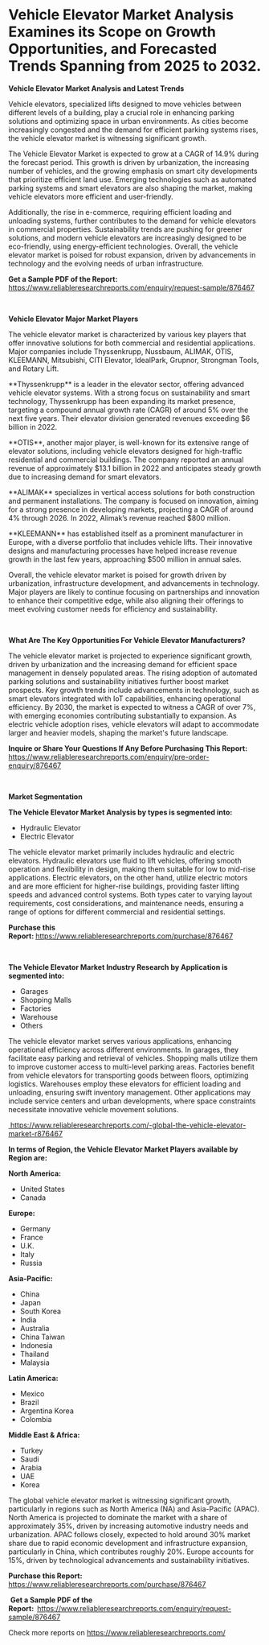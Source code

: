 <p><h1>Vehicle Elevator Market Analysis Examines its Scope on Growth Opportunities, and Forecasted Trends Spanning from 2025 to 2032.</h1></p><p><strong>Vehicle Elevator Market Analysis and Latest Trends</strong></p>
<p><p>Vehicle elevators, specialized lifts designed to move vehicles between different levels of a building, play a crucial role in enhancing parking solutions and optimizing space in urban environments. As cities become increasingly congested and the demand for efficient parking systems rises, the vehicle elevator market is witnessing significant growth. </p><p>The Vehicle Elevator Market is expected to grow at a CAGR of 14.9% during the forecast period. This growth is driven by urbanization, the increasing number of vehicles, and the growing emphasis on smart city developments that prioritize efficient land use. Emerging technologies such as automated parking systems and smart elevators are also shaping the market, making vehicle elevators more efficient and user-friendly. </p><p>Additionally, the rise in e-commerce, requiring efficient loading and unloading systems, further contributes to the demand for vehicle elevators in commercial properties. Sustainability trends are pushing for greener solutions, and modern vehicle elevators are increasingly designed to be eco-friendly, using energy-efficient technologies. Overall, the vehicle elevator market is poised for robust expansion, driven by advancements in technology and the evolving needs of urban infrastructure.</p></p>
<p><strong>Get a Sample PDF of the Report:&nbsp;</strong> <a href="https://www.reliableresearchreports.com/enquiry/request-sample/876467?utm_campaign=2202&utm_medium=2&utm_source=Github&utm_content=ia&utm_term=30032025&utm_id=vehicle-elevator">https://www.reliableresearchreports.com/enquiry/request-sample/876467</a></p>
<p>&nbsp;</p>
<p><strong>Vehicle Elevator Major Market Players</strong></p>
<p><p>The vehicle elevator market is characterized by various key players that offer innovative solutions for both commercial and residential applications. Major companies include Thyssenkrupp, Nussbaum, ALIMAK, OTIS, KLEEMANN, Mitsubishi, CITI Elevator, IdealPark, Grupnor, Strongman Tools, and Rotary Lift.</p><p>**Thyssenkrupp** is a leader in the elevator sector, offering advanced vehicle elevator systems. With a strong focus on sustainability and smart technology, Thyssenkrupp has been expanding its market presence, targeting a compound annual growth rate (CAGR) of around 5% over the next five years. Their elevator division generated revenues exceeding $6 billion in 2022.</p><p>**OTIS**, another major player, is well-known for its extensive range of elevator solutions, including vehicle elevators designed for high-traffic residential and commercial buildings. The company reported an annual revenue of approximately $13.1 billion in 2022 and anticipates steady growth due to increasing demand for smart elevators.</p><p>**ALIMAK** specializes in vertical access solutions for both construction and permanent installations. The company is focused on innovation, aiming for a strong presence in developing markets, projecting a CAGR of around 4% through 2026. In 2022, Alimak’s revenue reached $800 million.</p><p>**KLEEMANN** has established itself as a prominent manufacturer in Europe, with a diverse portfolio that includes vehicle lifts. Their innovative designs and manufacturing processes have helped increase revenue growth in the last few years, approaching $500 million in annual sales.</p><p>Overall, the vehicle elevator market is poised for growth driven by urbanization, infrastructure development, and advancements in technology. Major players are likely to continue focusing on partnerships and innovation to enhance their competitive edge, while also aligning their offerings to meet evolving customer needs for efficiency and sustainability.</p></p>
<p>&nbsp;</p>
<p><strong>What Are The Key Opportunities For Vehicle Elevator Manufacturers?</strong></p>
<p><p>The vehicle elevator market is projected to experience significant growth, driven by urbanization and the increasing demand for efficient space management in densely populated areas. The rising adoption of automated parking solutions and sustainability initiatives further boost market prospects. Key growth trends include advancements in technology, such as smart elevators integrated with IoT capabilities, enhancing operational efficiency. By 2030, the market is expected to witness a CAGR of over 7%, with emerging economies contributing substantially to expansion. As electric vehicle adoption rises, vehicle elevators will adapt to accommodate larger and heavier models, shaping the market's future landscape.</p></p>
<p><strong>Inquire or Share Your Questions If Any Before Purchasing This Report:</strong> <a href="https://www.reliableresearchreports.com/enquiry/pre-order-enquiry/876467?utm_campaign=2202&utm_medium=2&utm_source=Github&utm_content=ia&utm_term=30032025&utm_id=vehicle-elevator">https://www.reliableresearchreports.com/enquiry/pre-order-enquiry/876467</a></p>
<p>&nbsp;</p>
<p><strong>Market Segmentation</strong></p>
<p><strong>The Vehicle Elevator Market Analysis by types is segmented into:</strong></p>
<p><ul><li>Hydraulic Elevator</li><li>Electric Elevator</li></ul></p>
<p><p>The vehicle elevator market primarily includes hydraulic and electric elevators. Hydraulic elevators use fluid to lift vehicles, offering smooth operation and flexibility in design, making them suitable for low to mid-rise applications. Electric elevators, on the other hand, utilize electric motors and are more efficient for higher-rise buildings, providing faster lifting speeds and advanced control systems. Both types cater to varying layout requirements, cost considerations, and maintenance needs, ensuring a range of options for different commercial and residential settings.</p></p>
<p><strong>Purchase this Report:&nbsp;</strong><a href="https://www.reliableresearchreports.com/purchase/876467?utm_campaign=2202&utm_medium=2&utm_source=Github&utm_content=ia&utm_term=30032025&utm_id=vehicle-elevator">https://www.reliableresearchreports.com/purchase/876467</a></p>
<p>&nbsp;</p>
<p><strong>The Vehicle Elevator Market Industry Research by Application is segmented into:</strong></p>
<p><ul><li>Garages</li><li>Shopping Malls</li><li>Factories</li><li>Warehouse</li><li>Others</li></ul></p>
<p><p>The vehicle elevator market serves various applications, enhancing operational efficiency across different environments. In garages, they facilitate easy parking and retrieval of vehicles. Shopping malls utilize them to improve customer access to multi-level parking areas. Factories benefit from vehicle elevators for transporting goods between floors, optimizing logistics. Warehouses employ these elevators for efficient loading and unloading, ensuring swift inventory management. Other applications may include service centers and urban developments, where space constraints necessitate innovative vehicle movement solutions.</p></p>
<p><a href="https://www.reliableresearchreports.com/-global-the-vehicle-elevator-market-r876467?utm_campaign=2202&utm_medium=2&utm_source=Github&utm_content=ia&utm_term=30032025&utm_id=vehicle-elevator">&nbsp;https://www.reliableresearchreports.com/-global-the-vehicle-elevator-market-r876467</a></p>
<p><strong>In terms of Region, the Vehicle Elevator Market Players available by Region are:</strong></p>
<p>
    <p> <strong> North America: </strong>
        <ul>
            <li>United States</li>
            <li>Canada</li>
        </ul>
        </p> 
    <p> <strong> Europe: </strong>
        <ul>
            <li>Germany</li>
            <li>France</li>
            <li>U.K.</li>
            <li>Italy</li>
            <li>Russia</li>
        </ul>
        </p> 
    <p> <strong> Asia-Pacific: </strong>
        <ul>
            <li>China</li>
            <li>Japan</li>
            <li>South Korea</li>
            <li>India</li>
            <li>Australia</li>
            <li>China Taiwan</li>
            <li>Indonesia</li>
            <li>Thailand</li>
            <li>Malaysia</li>
        </ul>
        </p> 
    <p> <strong> Latin America: </strong>
        <ul>
            <li>Mexico</li>
            <li>Brazil</li>
            <li>Argentina Korea</li>
            <li>Colombia</li>
        </ul>
        </p> 
    <p> <strong> Middle East & Africa: </strong>
        <ul>
            <li>Turkey</li>
            <li>Saudi</li>
            <li>Arabia</li>
            <li>UAE</li>
            <li>Korea</li>
        </ul>
    </p>
    </p>
<p><p>The global vehicle elevator market is witnessing significant growth, particularly in regions such as North America (NA) and Asia-Pacific (APAC). North America is projected to dominate the market with a share of approximately 35%, driven by increasing automotive industry needs and urbanization. APAC follows closely, expected to hold around 30% market share due to rapid economic development and infrastructure expansion, particularly in China, which contributes roughly 20%. Europe accounts for 15%, driven by technological advancements and sustainability initiatives.</p></p>
<p><strong>Purchase this Report: </strong><a href="https://www.reliableresearchreports.com/purchase/876467?utm_campaign=2202&utm_medium=2&utm_source=Github&utm_content=ia&utm_term=30032025&utm_id=vehicle-elevator">https://www.reliableresearchreports.com/purchase/876467</a></p>
<p>&nbsp;<strong>Get a Sample PDF of the Report:&nbsp;&nbsp;</strong><a href="https://www.reliableresearchreports.com/enquiry/request-sample/876467?utm_campaign=2202&utm_medium=2&utm_source=Github&utm_content=ia&utm_term=30032025&utm_id=vehicle-elevator">https://www.reliableresearchreports.com/enquiry/request-sample/876467</a></p>
<p><strong></strong></p>
<p>Check more reports on <a href="https://www.reliableresearchreports.com/?utm_campaign=2202&utm_medium=2&utm_source=Github&utm_content=ia&utm_term=30032025&utm_id=vehicle-elevator">https://www.reliableresearchreports.com/</a></p>